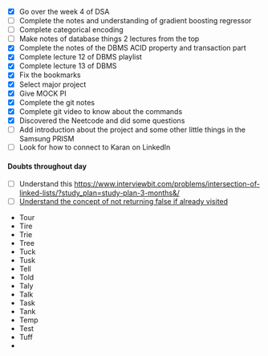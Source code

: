 - [x] Go over the week 4 of DSA
- [ ] Complete the notes and understanding of gradient boosting regressor
- [ ] Complete categorical encoding     
- [ ] Make notes of database things 2 lectures from the top
- [x] Complete the notes of the DBMS ACID property and transaction part
- [x] Complete lecture 12 of DBMS playlist
- [x] Complete lecture 13 of DBMS
- [x] Fix the bookmarks
- [x] Select major project
- [x] Give MOCK PI
- [x] Complete the git notes 
- [x] Complete git video to know about the commands
- [x] Discovered the Neetcode and did some questions
- [ ] Add introduction about the project and some other little things in the Samsung PRISM
- [ ] Look for how to connect to Karan on LinkedIn

#### Doubts throughout day

- [ ] Understand this https://www.interviewbit.com/problems/intersection-of-linked-lists/?study_plan=study-plan-3-months&/ 
- [ ] [Understand the concept of not returning false if already visited](https://www.interviewbit.com/problems/path-in-directed-graph/?study_plan=study-plan-3-months&/)

- Tour 
- Tire
- Trie 
- Tree
- Tuck
- Tusk
- Tell
- Told
- Taly
- Talk
- Task
- Tank
- Temp
- Test
- Tuff
- 